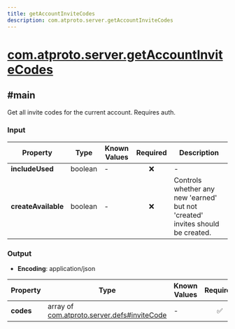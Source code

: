 ```yaml
---
title: getAccountInviteCodes
description: com.atproto.server.getAccountInviteCodes
---
```


# [com.atproto.server.getAccountInviteCodes](https://github.com/myConsciousness/atproto.dart/blob/main/lexicons/com/atproto/server/getAccountInviteCodes.json)

## #main

Get all invite codes for the current account. Requires auth.

### Input

| Property | Type | Known Values | Required | Description |
| --- | --- | --- | :---: | --- |
| **includeUsed** | boolean | - | ❌ | - |
| **createAvailable** | boolean | - | ❌ | Controls whether any new 'earned' but not 'created' invites should be created. |

### Output

- **Encoding**: application/json

| Property | Type | Known Values | Required | Description |
| --- | --- | --- | :---: | --- |
| **codes** | array of [com.atproto.server.defs#inviteCode](../../../../lexicons/com/atproto/server/defs.md#invitecode) | - | ✅ | - |
